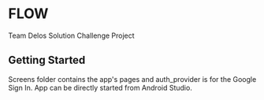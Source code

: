 # FLOW

Team Delos Solution Challenge Project

## Getting Started

Screens folder contains the app's pages and auth_provider is for the Google Sign In. App can be directly started from Android Studio.
